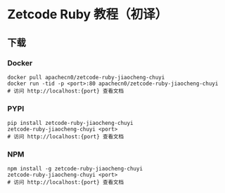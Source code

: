 # Zetcode Ruby 教程（初译）

## 下载

### Docker

```
docker pull apachecn0/zetcode-ruby-jiaocheng-chuyi
docker run -tid -p <port>:80 apachecn0/zetcode-ruby-jiaocheng-chuyi
# 访问 http://localhost:{port} 查看文档
```

### PYPI

```
pip install zetcode-ruby-jiaocheng-chuyi
zetcode-ruby-jiaocheng-chuyi <port>
# 访问 http://localhost:{port} 查看文档
```

### NPM

```
npm install -g zetcode-ruby-jiaocheng-chuyi
zetcode-ruby-jiaocheng-chuyi <port>
# 访问 http://localhost:{port} 查看文档
```